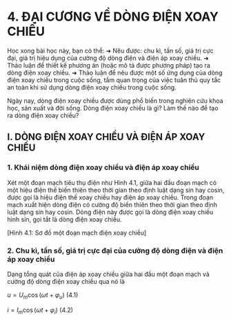 # 4. ĐẠI CƯƠNG VỀ DÒNG ĐIỆN XOAY CHIỀU

Học xong bài học này, bạn có thể:
➜ Nêu được: chu kì, tần số, giá trị cực đại, giá trị hiệu dụng của cường độ dòng điện và điện áp xoay chiều.
➜ Thảo luận để thiết kế phương án (hoặc mô tả được phương pháp) tạo ra dòng điện xoay chiều.
➜ Thảo luận để nêu được một số ứng dụng của dòng điện xoay chiều trong cuộc sống, tầm quan trọng của việc tuân thủ quy tắc an toàn khi sử dụng dòng điện xoay chiều trong cuộc sống.

Ngày nay, dòng điện xoay chiều được dùng phổ biến trong nghiên cứu khoa học, sản xuất và đời sống. Dòng điện xoay chiều là gì? Làm thế nào để tạo ra dòng điện xoay chiều?

## I. DÒNG ĐIỆN XOAY CHIỀU VÀ ĐIỆN ÁP XOAY CHIỀU

### 1. Khái niệm dòng điện xoay chiều và điện áp xoay chiều

Xét một đoạn mạch tiêu thụ điện như Hình 4.1, giữa hai đầu đoạn mạch có một hiệu điện thế biến thiên theo thời gian theo định luật dạng sin hay cosin, được gọi là hiệu điện thế xoay chiều hay điện áp xoay chiều. Trong đoạn mạch xuất hiện dòng điện có cường độ biến thiên theo thời gian theo định luật dạng sin hay cosin. Dòng điện này được gọi là dòng điện xoay chiều hình sin, gọi tắt là dòng điện xoay chiều.

[Hình 4.1: Sơ đồ một đoạn mạch điện xoay chiều]

### 2. Chu kì, tần số, giá trị cực đại của cường độ dòng điện và điện áp xoay chiều

Dạng tổng quát của điện áp xoay chiều giữa hai đầu một đoạn mạch và cường độ dòng điện xoay chiều qua nó là

$u = U_m\cos(\omega t + \varphi_u)$ (4.1)

$i = I_m\cos(\omega t + \varphi_i)$ (4.2)